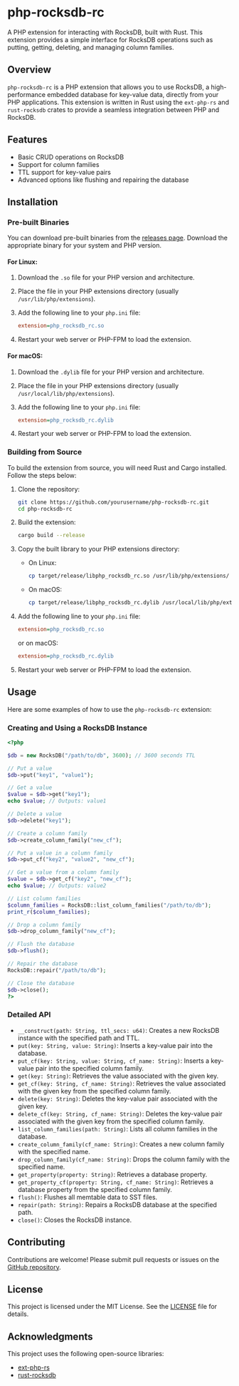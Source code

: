 # php-rocksdb-rc

A PHP extension for interacting with RocksDB, built with Rust. This extension provides a simple interface for RocksDB operations such as putting, getting, deleting, and managing column families.

## Overview

`php-rocksdb-rc` is a PHP extension that allows you to use RocksDB, a high-performance embedded database for key-value data, directly from your PHP applications. This extension is written in Rust using the `ext-php-rs` and `rust-rocksdb` crates to provide a seamless integration between PHP and RocksDB.

## Features

- Basic CRUD operations on RocksDB
- Support for column families
- TTL support for key-value pairs
- Advanced options like flushing and repairing the database

## Installation

### Pre-built Binaries

You can download pre-built binaries from the [releases page](https://github.com/yourusername/php-rocksdb-rc/releases). Download the appropriate binary for your system and PHP version.

#### For Linux:

1. Download the `.so` file for your PHP version and architecture.
2. Place the file in your PHP extensions directory (usually `/usr/lib/php/extensions`).
3. Add the following line to your `php.ini` file:

    ```ini
    extension=php_rocksdb_rc.so
    ```

4. Restart your web server or PHP-FPM to load the extension.

#### For macOS:

1. Download the `.dylib` file for your PHP version and architecture.
2. Place the file in your PHP extensions directory (usually `/usr/local/lib/php/extensions`).
3. Add the following line to your `php.ini` file:

    ```ini
    extension=php_rocksdb_rc.dylib
    ```

4. Restart your web server or PHP-FPM to load the extension.

### Building from Source

To build the extension from source, you will need Rust and Cargo installed. Follow the steps below:

1. Clone the repository:

    ```sh
    git clone https://github.com/yourusername/php-rocksdb-rc.git
    cd php-rocksdb-rc
    ```

2. Build the extension:

    ```sh
    cargo build --release
    ```

3. Copy the built library to your PHP extensions directory:

    - On Linux:

        ```sh
        cp target/release/libphp_rocksdb_rc.so /usr/lib/php/extensions/
        ```

    - On macOS:

        ```sh
        cp target/release/libphp_rocksdb_rc.dylib /usr/local/lib/php/extensions/
        ```

4. Add the following line to your `php.ini` file:

    ```ini
    extension=php_rocksdb_rc.so
    ```

   or on macOS:

    ```ini
    extension=php_rocksdb_rc.dylib
    ```

5. Restart your web server or PHP-FPM to load the extension.

## Usage

Here are some examples of how to use the `php-rocksdb-rc` extension:

### Creating and Using a RocksDB Instance

```php
<?php

$db = new RocksDB("/path/to/db", 3600); // 3600 seconds TTL

// Put a value
$db->put("key1", "value1");

// Get a value
$value = $db->get("key1");
echo $value; // Outputs: value1

// Delete a value
$db->delete("key1");

// Create a column family
$db->create_column_family("new_cf");

// Put a value in a column family
$db->put_cf("key2", "value2", "new_cf");

// Get a value from a column family
$value = $db->get_cf("key2", "new_cf");
echo $value; // Outputs: value2

// List column families
$column_families = RocksDB::list_column_families("/path/to/db");
print_r($column_families);

// Drop a column family
$db->drop_column_family("new_cf");

// Flush the database
$db->flush();

// Repair the database
RocksDB::repair("/path/to/db");

// Close the database
$db->close();
?>
```

### Detailed API

- `__construct(path: String, ttl_secs: u64)`: Creates a new RocksDB instance with the specified path and TTL.
- `put(key: String, value: String)`: Inserts a key-value pair into the database.
- `put_cf(key: String, value: String, cf_name: String)`: Inserts a key-value pair into the specified column family.
- `get(key: String)`: Retrieves the value associated with the given key.
- `get_cf(key: String, cf_name: String)`: Retrieves the value associated with the given key from the specified column family.
- `delete(key: String)`: Deletes the key-value pair associated with the given key.
- `delete_cf(key: String, cf_name: String)`: Deletes the key-value pair associated with the given key from the specified column family.
- `list_column_families(path: String)`: Lists all column families in the database.
- `create_column_family(cf_name: String)`: Creates a new column family with the specified name.
- `drop_column_family(cf_name: String)`: Drops the column family with the specified name.
- `get_property(property: String)`: Retrieves a database property.
- `get_property_cf(property: String, cf_name: String)`: Retrieves a database property from the specified column family.
- `flush()`: Flushes all memtable data to SST files.
- `repair(path: String)`: Repairs a RocksDB database at the specified path.
- `close()`: Closes the RocksDB instance.

## Contributing

Contributions are welcome! Please submit pull requests or issues on the [GitHub repository](https://github.com/yourusername/php-rocksdb-rc).

## License

This project is licensed under the MIT License. See the [LICENSE](LICENSE) file for details.

## Acknowledgments

This project uses the following open-source libraries:
- [ext-php-rs](https://github.com/davidcole1340/ext-php-rs)
- [rust-rocksdb](https://github.com/rust-rocksdb/rust-rocksdb)
